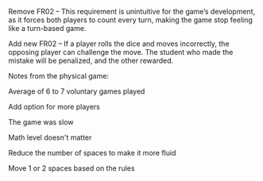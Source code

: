 Remove FR02 – This requirement is unintuitive for the game’s development, as it forces both players to count every turn, making the game stop feeling like a turn-based game.

Add new FR02 – If a player rolls the dice and moves incorrectly, the opposing player can challenge the move. The student who made the mistake will be penalized, and the other rewarded.

Notes from the physical game:

Average of 6 to 7 voluntary games played

Add option for more players

The game was slow

Math level doesn't matter

Reduce the number of spaces to make it more fluid

Move 1 or 2 spaces based on the rules
